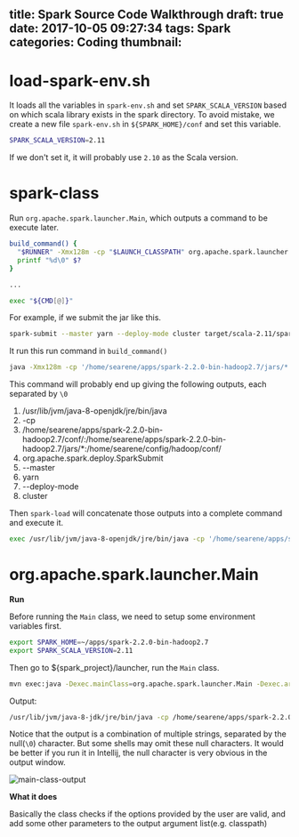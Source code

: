 title: Spark Source Code Walkthrough
draft: true
date: 2017-10-05 09:27:34
tags: Spark
categories: Coding
thumbnail:
---

# load-spark-env.sh

It loads all the variables in `spark-env.sh` and set `SPARK_SCALA_VERSION` based on which scala library exists in the spark directory. To avoid mistake, we create a new file `spark-env.sh` in `${SPARK_HOME}/conf` and set this variable.

```bash
SPARK_SCALA_VERSION=2.11
```

If we don't set it, it will probably use `2.10` as the Scala version.

# spark-class

Run `org.apache.spark.launcher.Main`, which outputs a command to be execute later.

```bash
build_command() {
  "$RUNNER" -Xmx128m -cp "$LAUNCH_CLASSPATH" org.apache.spark.launcher.Main "$@"
  printf "%d\0" $?
}

...

exec "${CMD[@]}"
```

For example, if we submit the jar like this.

```bash
spark-submit --master yarn --deploy-mode cluster target/scala-2.11/spark-test_2.11-0.1.jar
```

It run this run command in `build_command()`

```bash
java -Xmx128m -cp '/home/searene/apps/spark-2.2.0-bin-hadoop2.7/jars/*' org.apache.spark.launcher.Main org.apache.spark.deploy.SparkSubmit --master yarn --deploy-mode cluster target/scala-2.11/spark-test_2.11-0.1.jar
```

This command will probably end up giving the following outputs, each separated by `\0`

1. /usr/lib/jvm/java-8-openjdk/jre/bin/java
2. -cp
3. /home/searene/apps/spark-2.2.0-bin-hadoop2.7/conf/:/home/searene/apps/spark-2.2.0-bin-hadoop2.7/jars/*:/home/searene/config/hadoop/conf/
4. org.apache.spark.deploy.SparkSubmit
5. --master
6. yarn
7. --deploy-mode
8. cluster

Then `spark-load` will concatenate those outputs into a complete command and execute it.

```bash
exec /usr/lib/jvm/java-8-openjdk/jre/bin/java -cp '/home/searene/apps/spark-2.2.0-bin-hadoop2.7/conf/:/home/searene/apps/spark-2.2.0-bin-hadoop2.7/jars/*:/home/searene/config/hadoop/conf/' org.apache.spark.deploy.SparkSubmit --master yarn --deploy-mode cluster target/scala-2.11/spark-test_2.11-0.1.jar
```

# org.apache.spark.launcher.Main

**Run**

Before running the `Main` class, we need to setup some environment variables first.

```bash
export SPARK_HOME=~/apps/spark-2.2.0-bin-hadoop2.7
export SPARK_SCALA_VERSION=2.11
```

Then go to ${spark_project}/launcher, run the `Main` class.

```bash
mvn exec:java -Dexec.mainClass=org.apache.spark.launcher.Main -Dexec.args="org.apache.spark.deploy.SparkSubmit --master yarn --deploy-mode cluster target/scala-2.11/spark-test_2.11-0.1.jar"
```

Output:

```bash
/usr/lib/jvm/java-8-jdk/jre/bin/java -cp /home/searene/apps/spark-2.2.0-bin-hadoop2.7/conf/:/home/searene/apps/spark-2.2.0-bin-hadoop2.7/jars/* org.apache.spark.deploy.SparkSubmit --master yarn --deploy-mode cluster target/scala-2.11/spark-test_2.11-0.1.jar
```

Notice that the output is a combination of multiple strings, separated by the null(`\0`) character. But some shells may omit these null characters. It would be better if you run it in Intellij, the null character is very obvious in the output window.

![main-class-output](/images/main-class-output.png)

**What it does**

Basically the class checks if the options provided by the user are valid, and add some other parameters to the output argument list(e.g. classpath)